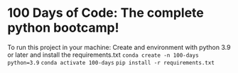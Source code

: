 # 100 Days of Code: The complete python bootcamp!
To run this project in your machine:
Create and environment with python 3.9 or later and install the requirements.txt
`conda create -n 100-days python=3.9`
`conda activate 100-days`
`pip install -r requirements.txt`